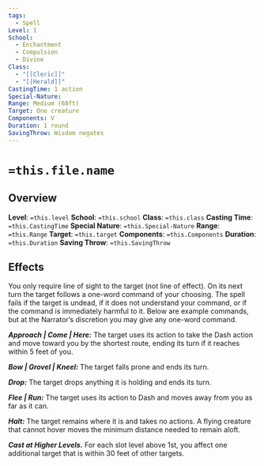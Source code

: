```yaml
---
tags:
  - Spell
Level: 1
School:
  - Enchantment
  - Compulsion
  - Divine
Class:
  - "[[Cleric]]"
  - "[[Herald]]"
CastingTime: 1 action
Special-Nature: 
Range: Medium (60ft)
Target: One creature
Components: V
Duration: 1 round
SavingThrow: Wisdom negates
---
```

# `=this.file.name`

## Overview
**Level**: `=this.level`
**School**: `=this.school`
**Class**: `=this.class`
**Casting Time**: `=this.CastingTime`
**Special Nature**: `=this.Special-Nature`
**Range**: `=this.Range`
**Target**: `=this.target`
**Components**: `=this.Components`
**Duration**: `=this.Duration`
**Saving Throw**: `=this.SavingThrow`
## Effects
You only require line of sight to the target (not line of effect). On its next turn the target follows a one-word command of your choosing. The spell fails if the target is undead, if it does not understand your command, or if the command is immediately harmful to it.
Below are example commands, but at the Narrator’s discretion you may give any one-word command.

***Approach | Come | Here:*** The target uses its action to take the Dash action and move toward you by the shortest route, ending its turn if it reaches within 5 feet of you.

***Bow | Grovel | Kneel:*** The target falls prone and ends its turn.

***Drop:*** The target drops anything it is holding and ends its turn.

***Flee | Run:*** The target uses its action to Dash and moves away from you as far as it can.

***Halt:*** The target remains where it is and takes no actions. A flying creature that cannot hover moves the minimum distance needed to remain aloft.

***Cast at Higher Levels.*** For each slot level above 1st, you affect one additional target that is within 30 feet of other targets.

